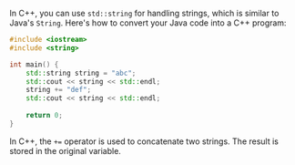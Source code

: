 In C++, you can use `std::string` for handling strings, which is similar to Java's `String`. Here's how to convert your Java code into a C++ program:

```cpp
#include <iostream>
#include <string>

int main() {
    std::string string = "abc";
    std::cout << string << std::endl;
    string += "def";
    std::cout << string << std::endl;
    
    return 0;
}
```

In C++, the `+=` operator is used to concatenate two strings. The result is stored in the original variable.
